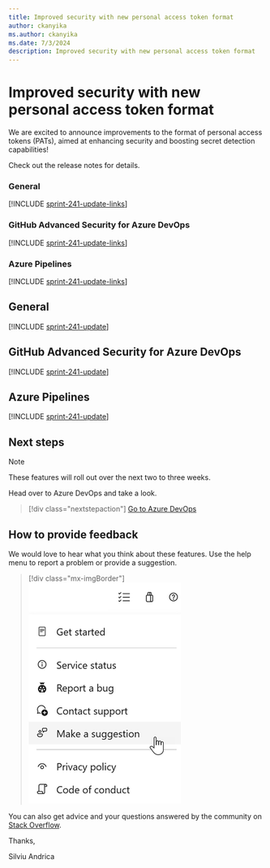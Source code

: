 ```yaml
---
title: Improved security with new personal access token format
author: ckanyika
ms.author: ckanyika
ms.date: 7/3/2024
description: Improved security with new personal access token format
---
```

# Improved security with new personal access token format

 We are excited to announce improvements to the format of personal access tokens (PATs), aimed at enhancing security and boosting secret detection capabilities! 

Check out the release notes for details.

### General

[!INCLUDE [sprint-241-update-links](includes/general/sprint-241-update-links.md)]

### GitHub Advanced Security for Azure DevOps

[!INCLUDE [sprint-241-update-links](includes/ghazdo/sprint-241-update-links.md)]

### Azure Pipelines

[!INCLUDE [sprint-241-update-links](includes/pipelines/sprint-241-update-links.md)]

## General

[!INCLUDE [sprint-241-update](includes/general/sprint-241-update.md)]

## GitHub Advanced Security for Azure DevOps

[!INCLUDE [sprint-241-update](includes/ghazdo/sprint-241-update.md)]

## Azure Pipelines

[!INCLUDE [sprint-241-update](includes/pipelines/sprint-241-update.md)]

## Next steps

> [!NOTE]
> These features will roll out over the next two to three weeks.

Head over to Azure DevOps and take a look.

> [!div class="nextstepaction"] 
> [Go to Azure DevOps](https://go.microsoft.com/fwlink/?LinkId=307137&campaign=o~msft~docs~product-vsts~release-notes)

## How to provide feedback

We would love to hear what you think about these features. Use the help menu to report a problem or provide a suggestion.

> [!div class="mx-imgBorder"] 
> ![Make a suggestion](../media/make-a-suggestion.png)

You can also get advice and your questions answered by the community on [Stack Overflow](https://stackoverflow.com/questions/tagged/azure-devops).

Thanks,

Silviu Andrica
